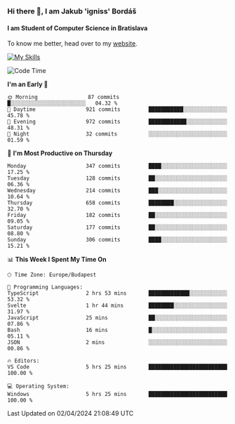 ### Hi there 👋, I am Jakub 'igniss' Bordáš

#### I am Student of Computer Science in Bratislava
To know me better, head over to my [website](https://bordas.sk).

[![My Skills](https://skillicons.dev/icons?i=js,html,css,figma,svelte,java,kotlin,python,postgresql,typescript,nest,nodejs)](https://bordas.sk)


<!--START_SECTION:waka-->
![Code Time](http://img.shields.io/badge/Code%20Time-1%2C452%20hrs%2029%20mins-blue)

**I'm an Early 🐤** 

```text
🌞 Morning                87 commits          █░░░░░░░░░░░░░░░░░░░░░░░░   04.32 % 
🌆 Daytime                921 commits         ███████████░░░░░░░░░░░░░░   45.78 % 
🌃 Evening                972 commits         ████████████░░░░░░░░░░░░░   48.31 % 
🌙 Night                  32 commits          ░░░░░░░░░░░░░░░░░░░░░░░░░   01.59 % 
```
📅 **I'm Most Productive on Thursday** 

```text
Monday                   347 commits         ████░░░░░░░░░░░░░░░░░░░░░   17.25 % 
Tuesday                  128 commits         ██░░░░░░░░░░░░░░░░░░░░░░░   06.36 % 
Wednesday                214 commits         ███░░░░░░░░░░░░░░░░░░░░░░   10.64 % 
Thursday                 658 commits         ████████░░░░░░░░░░░░░░░░░   32.70 % 
Friday                   182 commits         ██░░░░░░░░░░░░░░░░░░░░░░░   09.05 % 
Saturday                 177 commits         ██░░░░░░░░░░░░░░░░░░░░░░░   08.80 % 
Sunday                   306 commits         ████░░░░░░░░░░░░░░░░░░░░░   15.21 % 
```


📊 **This Week I Spent My Time On** 

```text
🕑︎ Time Zone: Europe/Budapest

💬 Programming Languages: 
TypeScript               2 hrs 53 mins       █████████████░░░░░░░░░░░░   53.32 % 
Svelte                   1 hr 44 mins        ████████░░░░░░░░░░░░░░░░░   31.97 % 
JavaScript               25 mins             ██░░░░░░░░░░░░░░░░░░░░░░░   07.86 % 
Bash                     16 mins             █░░░░░░░░░░░░░░░░░░░░░░░░   05.11 % 
JSON                     2 mins              ░░░░░░░░░░░░░░░░░░░░░░░░░   00.86 % 

🔥 Editors: 
VS Code                  5 hrs 25 mins       █████████████████████████   100.00 % 

💻 Operating System: 
Windows                  5 hrs 25 mins       █████████████████████████   100.00 % 
```


 Last Updated on 02/04/2024 21:08:49 UTC
<!--END_SECTION:waka-->
